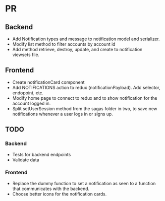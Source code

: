 # PR

## Backend
* Add Notification types and message to notification model and serializer.
* Modify list method to filter accounts by account id
* Add method retrieve, destroy, update, and create to notification viewsets file.

## Frontend
* Create notificationCard component
* Add NOTIFICATIONS action to redux (notificationPayload). Add selector, endopoint, etc.
* Modify home page to connect to redux and to show notification for the account logged in.
* Split setUserSession method from the sagas folder in two, to save new notifications whenever a user logs in or signs up.


## TODO

### Backend
* Tests for backend endpoints
* Validate data

### Frontend
* Replace the dummy function to set a notification as seen to a function that communicates with the backend.
* Choose better icons for the notification cards.

